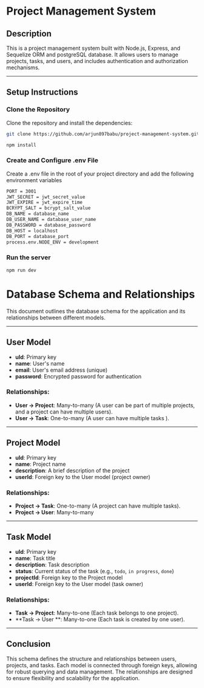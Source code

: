 # Project Management System

## Description

This is a project management system built with Node.js, Express, and Sequelize ORM and postgreSQL database. It allows users to manage projects, tasks, and users, and includes authentication and authorization mechanisms.

---



## Setup Instructions

### Clone the Repository

Clone the repository and install the dependencies:

```bash
git clone https://github.com/arjun897babu/project-management-system.git

npm install
```

### Create and Configure .env File
Create a .env file in the root of your project directory and add the following environment variables

```bash
PORT = 3001
JWT_SECRET = jwt_secret_value
JWT_EXPIRE = jwt_expire_time
BCRYPT_SALT = bcrypt_salt_value
DB_NAME = database_name
DB_USER_NAME = database_user_name
DB_PASSWORD = database_password
DB_HOST = localhost
DB_PORT = database_port
process.env.NODE_ENV = development
```

### Run the server 
```
npm run dev
```

# Database Schema and Relationships

This document outlines the database schema for the application and its relationships between different models.

---

## **User Model**

- **uId**: Primary key
- **name**: User's name
- **email**: User's email address (unique)
- **password**: Encrypted password for authentication

### Relationships:
- **User -> Project**: Many-to-many (A user can be part of multiple projects, and a project can have multiple users).
- **User -> Task**: One-to-many (A user can have multiple tasks ).

---

## **Project Model**

- **uId**: Primary key
- **name**: Project name
- **description**: A brief description of the project
- **userId**: Foreign key to the User model (project owner)

### Relationships:
- **Project -> Task**: One-to-many (A project can have multiple tasks).
- **Project -> User**: Many-to-many 

---

## **Task Model**

- **uId**: Primary key
- **name**: Task title
- **description**: Task description
- **status**: Current status of the task (e.g., `todo`, `in progress`, `done`)
- **projectId**: Foreign key to the Project model
- **userId**: Foreign key to the User model (task owner)

### Relationships:
- **Task -> Project**: Many-to-one (Each task belongs to one project).
- **Task -> User **: Many-to-one (Each task is created by one user).
---

## Conclusion

This schema defines the structure and relationships between users, projects, and tasks. Each model is connected through foreign keys, allowing for robust querying and data management. The relationships are designed to ensure flexibility and scalability for the application.

